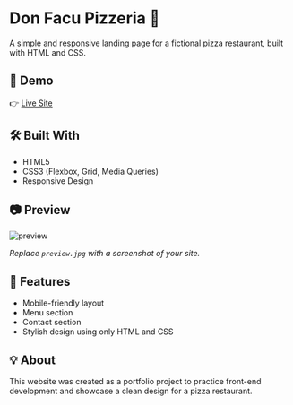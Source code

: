 # Don Facu Pizzeria 🍕

A simple and responsive landing page for a fictional pizza restaurant, built with HTML and CSS.

## 📱 Demo

👉 [Live Site](https://TUUSUARIO.github.io/NOMBRE-DEL-REPO)

## 🛠️ Built With

- HTML5
- CSS3 (Flexbox, Grid, Media Queries)
- Responsive Design

## 📷 Preview

![preview](preview.jpg)

_Replace `preview.jpg` with a screenshot of your site._

## 📁 Features

- Mobile-friendly layout
- Menu section
- Contact section
- Stylish design using only HTML and CSS

## 💡 About

This website was created as a portfolio project to practice front-end development and showcase a clean design for a pizza restaurant.

